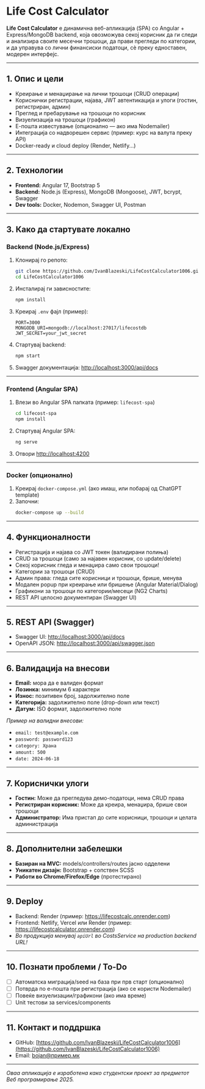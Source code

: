 # Life Cost Calculator

**Life Cost Calculator** е динамична веб-апликација (SPA) со Angular + Express/MongoDB backend, која овозможува секој корисник да ги следи и анализира своите месечни трошоци, да прави прегледи по категории, и да управува со лични финансиски податоци, сѐ преку едноставен, модерен интерфејс.

---

## 1. Опис и цели

- Креирање и менаџирање на лични трошоци (CRUD операции)
- Кориснички регистрации, најава, JWT автентикација и улоги (гостин, регистриран, админ)
- Преглед и пребарување на трошоци по корисник
- Визуелизација на трошоци (графикон)
- Е-пошта известување (опционално — ако има Nodemailer)
- Интеграција со надворешен сервис (пример: курс на валута преку API)
- Docker-ready и cloud deploy (Render, Netlify...)

---

## 2. Технологии

- **Frontend:** Angular 17, Bootstrap 5
- **Backend:** Node.js (Express), MongoDB (Mongoose), JWT, bcrypt, Swagger
- **Dev tools:** Docker, Nodemon, Swagger UI, Postman

---

## 3. Како да стартувате локално

### Backend (Node.js/Express)

1. Клонирај го репото:
    ```bash
    git clone https://github.com/IvanBlazeski/LifeCostCalculator1006.git
    cd LifeCostCalculator1006
    ```
2. Инсталирај ги зависностите:
    ```bash
    npm install
    ```
3. Креирај `.env` фајл (пример):
    ```
    PORT=3000
    MONGODB_URI=mongodb://localhost:27017/lifecostdb
    JWT_SECRET=your_jwt_secret
    ```
4. Стартувај backend:
    ```bash
    npm start
    ```
5. Swagger документација: [http://localhost:3000/api/docs](http://localhost:3000/api/docs)

---

### Frontend (Angular SPA)

1. Влези во Angular SPA папката (пример: `lifecost-spa`)
    ```bash
    cd lifecost-spa
    npm install
    ```
2. Стартувај Angular SPA:
    ```bash
    ng serve
    ```
3. Отвори [http://localhost:4200](http://localhost:4200)

---

### Docker (опционално)

1. Креирај `docker-compose.yml` (ако имаш, или побарај од ChatGPT template)
2. Започни:
    ```bash
    docker-compose up --build
    ```

---

## 4. Функционалности

- Регистрација и најава со JWT токен (валидирани полиња)
- CRUD за трошоци (само за најавен корисник, со update/delete)
- Секој корисник гледа и менаџира само свои трошоци!
- Категории за трошоци (CRUD)
- Админ права: гледа сите корисници и трошоци, брише, менува
- Модален popup при креирање или бришење (Angular Material/Dialog)
- Графикони за трошоци по категории/месеци (NG2 Charts)
- REST API целосно документиран (Swagger UI)

---

## 5. REST API (Swagger)

- Swagger UI: [http://localhost:3000/api/docs](http://localhost:3000/api/docs)
- OpenAPI JSON: [http://localhost:3000/api/swagger.json](http://localhost:3000/api/swagger.json)

---

## 6. Валидација на внесови

- **Email:** мора да е валиден формат
- **Лозинка:** минимум 6 карактери
- **Износ:** позитивен број, задолжително поле
- **Категорија:** задолжително поле (drop-down или текст)
- **Датум:** ISO формат, задолжително поле

*Пример на валидни внесови:*
- `email: test@example.com`
- `password: password123`
- `category: Храна`
- `amount: 500`
- `date: 2024-06-18`

---

## 7. Кориснички улоги

- **Гостин:** Може да прегледува демо-податоци, нема CRUD права
- **Регистриран корисник:** Може да креира, менаџира, брише свои трошоци
- **Администратор:** Има пристап до сите корисници, трошоци и целата администрација

---

## 8. Дополнителни забелешки

- **Базиран на MVC:** models/controllers/routes јасно одделени
- **Уникатен дизајн:** Bootstrap + сопствен SCSS
- **Работи во Chrome/Firefox/Edge** (протестирано)

---

## 9. Deploy

- Backend: Render (пример: https://lifecostcalc.onrender.com)
- Frontend: Netlify, Vercel или Render (пример: https://lifecostcalculator.onrender.com)
- *Во продукција менувај `apiUrl` во CostsService на production backend URL!*

---

## 10. Познати проблеми / To-Do

- [ ] Автоматска миграција/seed на база при прв старт (опционално)
- [ ] Потврда по е-пошта при регистрација (ако се користи Nodemailer)
- [ ] Повеќе визуелизации/графикони (ако има време)
- [ ] Unit тестови за services/components

---

## 11. Контакт и поддршка

- GitHub: [https://github.com/IvanBlazeski/LifeCostCalculator1006](https://github.com/IvanBlazeski/LifeCostCalculator1006)
- Email: bojan@пример.мк

---

*Оваа апликација е изработена како студентски проект за предметот Веб програмирање 2025.*

